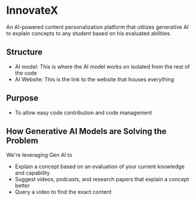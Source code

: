 # InnovateX
An AI-powered content personalization platform that utilizes generative AI to explain concepts to any student based on his evaluated abilities.

## Structure
- AI model: This is where the AI model works on isolated from the rest of the code
- AI Website: This is the link to the website that houses everything

## Purpose
- To allow easy code contribution and code management

## How Generative AI Models are Solving the Problem

We're leveraging Gen AI to

- Explain a concept based on an evaluation of your current knowledge and capability
- Suggest videos, podcasts, and research papers that explain a concept better
- Query a video to find the exact content
